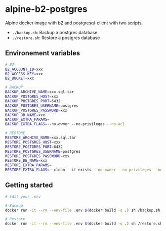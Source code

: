 # alpine-b2-postgres

Alpine docker image with b2 and postgresql-client with two scripts:

- `./backup.sh`: Backup a postgres database
- `./restore.sh`: Restore a postgres database

## Environement variables

```sh
# B2
B2_ACCOUNT_ID=xxx
B2_ACCESS_KEY=xxx
B2_BUCKET=xxx

# BACKUP
BACKUP_ARCHIVE_NAME=xxx.sql.tar
BACKUP_POSTGRES_HOST=xxx
BACKUP_POSTGRES_PORT=6432
BACKUP_POSTGRES_USERNAME=postgres
BACKUP_POSTGRES_PASSWORD=xxx
BACKUP_DB_NAME=xxx
BACKUP_EXTRA_PARAMS=
BACKUP_EXTRA_FLAGS=--no-owner --no-privileges --no-acl

# RESTORE
RESTORE_ARCHIVE_NAME=xxx.sql.tar
RESTORE_POSTGRES_HOST=xxx
RESTORE_POSTGRES_PORT=6432
RESTORE_POSTGRES_USERNAME=postgres
RESTORE_POSTGRES_PASSWORD=xxx
RESTORE_DB_NAME=xxx
RESTORE_EXTRA_PARAMS=
RESTORE_EXTRA_FLAGS=--clean --if-exists --no-owner --no-privileges --no-acl
```

## Getting started

```sh
# Edit your .env

# Backup
docker run -it --rm --env-file .env $(docker build -q .) sh /backup.sh

# Restore
docker run -it --rm --env-file .env $(docker build -q .) sh /restore.sh
```
